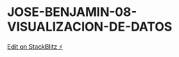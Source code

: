 # JOSE-BENJAMIN-08-VISUALIZACION-DE-DATOS

[Edit on StackBlitz ⚡️](https://stackblitz.com/edit/js-9vtb5y)